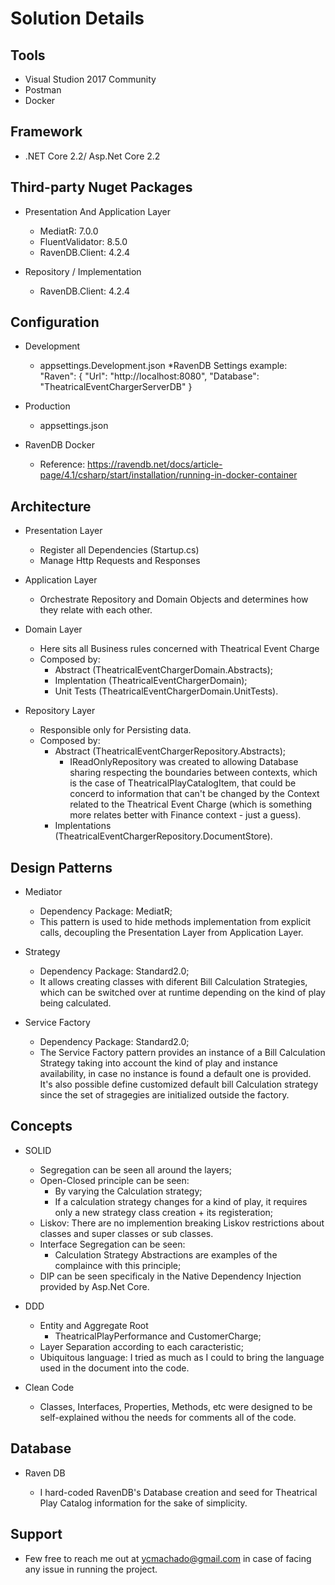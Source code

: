 # Solution Details

## Tools

* Visual Studion 2017 Community
* Postman
* Docker

## Framework

* .NET Core 2.2/ Asp.Net Core 2.2

## Third-party Nuget Packages

* Presentation And Application Layer 
  * MediatR: 7.0.0
  * FluentValidator: 8.5.0
  * RavenDB.Client: 4.2.4

* Repository / Implementation
  * RavenDB.Client: 4.2.4

## Configuration

* Development
  * appsettings.Development.json
    *RavenDB Settings example:   
		"Raven": {
				"Url": "http://localhost:8080",
				"Database": "TheatricalEventChargerServerDB"
			 }
* Production
  * appsettings.json

* RavenDB Docker
  * Reference: https://ravendb.net/docs/article-page/4.1/csharp/start/installation/running-in-docker-container

## Architecture

* Presentation Layer
  * Register all Dependencies (Startup.cs)
  * Manage Http Requests and Responses

* Application Layer
  * Orchestrate Repository and Domain Objects and determines how they relate with each other.

* Domain Layer
  * Here sits all Business rules concerned with Theatrical Event Charge
  * Composed by: 
    * Abstract (TheatricalEventChargerDomain.Abstracts);
    * Implentation (TheatricalEventChargerDomain);
	* Unit Tests (TheatricalEventChargerDomain.UnitTests).

* Repository Layer
  * Responsible only for Persisting data.
  * Composed by:
    * Abstract (TheatricalEventChargerRepository.Abstracts);
	  * IReadOnlyRepository was created to allowing Database sharing respecting the boundaries between contexts, which is 
	    the case of TheatricalPlayCatalogItem, that could be concerd to information that can't be changed by the Context 
		related to the Theatrical Event Charge (which is something more relates better with Finance context - just a guess).
    * Implentations (TheatricalEventChargerRepository.DocumentStore).

## Design Patterns

* Mediator
  * Dependency Package: MediatR;
  * This pattern is used to hide methods implementation from explicit calls, decoupling the Presentation Layer from Application Layer.

* Strategy
  * Dependency Package: Standard2.0;
  * It allows creating classes with diferent Bill Calculation Strategies, which can be switched over at runtime depending on the kind of play being calculated.

* Service Factory
  * Dependency Package: Standard2.0;
  * The Service Factory pattern provides an instance of a Bill Calculation Strategy taking into account the kind of play and instance availability, in case no instance is found a default one is provided. It's also possible define customized default bill Calculation strategy since the set of stragegies are initialized outside the factory.
  
## Concepts

* SOLID
  * Segregation can be seen all around the layers;
  * Open-Closed principle can be seen:
    * By varying the Calculation strategy;
	* If a calculation strategy changes for a kind of play, it requires only a new strategy class creation + its registeration;
  * Liskov: There are no implemention breaking Liskov restrictions about classes and super classes or sub classes.
  * Interface Segregation can be seen:
    * Calculation Strategy Abstractions are examples of the complaince with this principle;
  * DIP can be seen specificaly in the Native Dependency Injection provided by Asp.Net Core.

* DDD
  * Entity and Aggregate Root
    * TheatricalPlayPerformance and CustomerCharge;
  * Layer Separation according to each caracteristic;
  * Ubiquitous language: I tried as much as I could to bring the language used in the document into the code.

* Clean Code
  * Classes, Interfaces, Properties, Methods, etc were designed to be self-explained withou the needs for comments all of the code.

## Database

* Raven DB

  * I hard-coded RavenDB's Database creation and seed for Theatrical Play Catalog information for the sake of simplicity. 

## Support

* Few free to reach me out at ycmachado@gmail.com in case of facing any issue in running the project.
